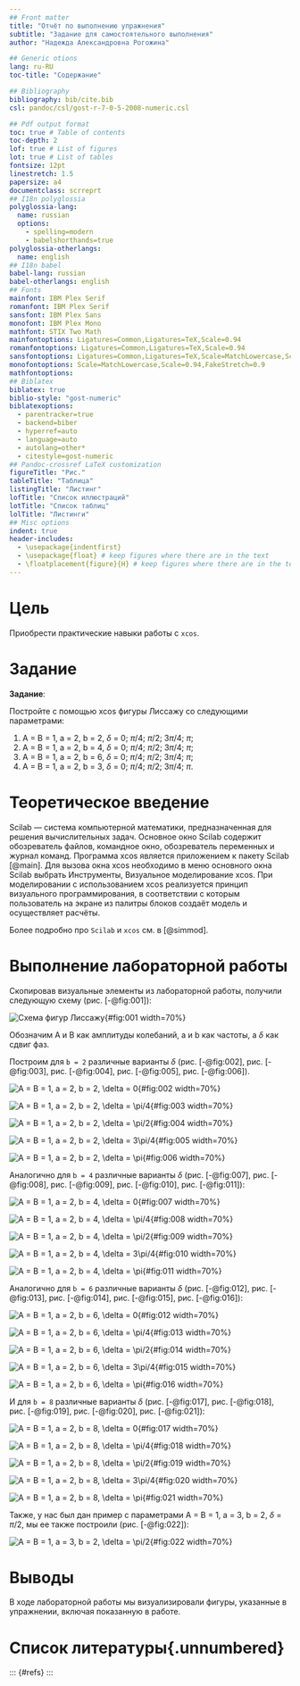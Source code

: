 ```yaml
---
## Front matter
title: "Отчёт по выполнению упражнения"
subtitle: "Задание для самостоятельного выполнения"
author: "Надежда Александровна Рогожина"

## Generic otions
lang: ru-RU
toc-title: "Содержание"

## Bibliography
bibliography: bib/cite.bib
csl: pandoc/csl/gost-r-7-0-5-2008-numeric.csl

## Pdf output format
toc: true # Table of contents
toc-depth: 2
lof: true # List of figures
lot: true # List of tables
fontsize: 12pt
linestretch: 1.5
papersize: a4
documentclass: scrreprt
## I18n polyglossia
polyglossia-lang:
  name: russian
  options:
	- spelling=modern
	- babelshorthands=true
polyglossia-otherlangs:
  name: english
## I18n babel
babel-lang: russian
babel-otherlangs: english
## Fonts
mainfont: IBM Plex Serif
romanfont: IBM Plex Serif
sansfont: IBM Plex Sans
monofont: IBM Plex Mono
mathfont: STIX Two Math
mainfontoptions: Ligatures=Common,Ligatures=TeX,Scale=0.94
romanfontoptions: Ligatures=Common,Ligatures=TeX,Scale=0.94
sansfontoptions: Ligatures=Common,Ligatures=TeX,Scale=MatchLowercase,Scale=0.94
monofontoptions: Scale=MatchLowercase,Scale=0.94,FakeStretch=0.9
mathfontoptions:
## Biblatex
biblatex: true
biblio-style: "gost-numeric"
biblatexoptions:
  - parentracker=true
  - backend=biber
  - hyperref=auto
  - language=auto
  - autolang=other*
  - citestyle=gost-numeric
## Pandoc-crossref LaTeX customization
figureTitle: "Рис."
tableTitle: "Таблица"
listingTitle: "Листинг"
lofTitle: "Список иллюстраций"
lotTitle: "Список таблиц"
lolTitle: "Листинги"
## Misc options
indent: true
header-includes:
  - \usepackage{indentfirst}
  - \usepackage{float} # keep figures where there are in the text
  - \floatplacement{figure}{H} # keep figures where there are in the text
---
```


# Цель

Приобрести практические навыки работы с `xcos`.

# Задание

**Задание**:

Постройте с помощью xcos фигуры Лиссажу со следующими параметрами:

1. A = B = 1, a = 2, b = 2, $\delta$ = 0; $\pi$/4; $\pi$/2; 3$\pi$/4; $\pi$;
2. A = B = 1, a = 2, b = 4, $\delta$ = 0; $\pi$/4; $\pi$/2; 3$\pi$/4; $\pi$;
3. A = B = 1, a = 2, b = 6, $\delta$ = 0; $\pi$/4; $\pi$/2; 3$\pi$/4; $\pi$;
4. A = B = 1, a = 2, b = 3, $\delta$ = 0; $\pi$/4; $\pi$/2; 3$\pi$/4; $\pi$.

# Теоретическое введение

Scilab — система компьютерной математики, предназначенная для решения вычислительных задач.
Основное окно Scilab содержит обозреватель файлов, командное окно, обозреватель переменных и журнал команд. Программа xcos является приложением к пакету Scilab [@main]. Для вызова окна xcos необходимо в меню основного окна Scilab выбрать Инструменты, Визуальное моделирование xcos. При моделировании с использованием xcos реализуется принцип визуального программирования, в соответствии с которым пользователь на экране из палитры блоков создаёт модель и осуществляет расчёты.

Более подробно про `Scilab` и `xcos` см. в [@simmod]. 

# Выполнение лабораторной работы

Скопировав визуальные элементы из лабораторной работы, получили следующую схему (рис. [-@fig:001]):

![Схема фигур Лиссажу](image/22.png){#fig:001 width=70%}

Обозначим А и В как амплитуды колебаний, a и b как частоты, а $\delta$ как сдвиг фаз.

Построим для `b = 2` различные варианты $\delta$ (рис. [-@fig:002], рис. [-@fig:003], рис. [-@fig:004], рис. [-@fig:005], рис. [-@fig:006]).

![A = B = 1, a = 2, b = 2, $\delta$ = 0](image/1.png){#fig:002 width=70%}

![A = B = 1, a = 2, b = 2, $\delta$ = $\pi$/4](image/2.png){#fig:003 width=70%}

![A = B = 1, a = 2, b = 2, $\delta$ = $\pi$/2](image/3.png){#fig:004 width=70%}

![A = B = 1, a = 2, b = 2, $\delta$ = 3$\pi$/4](image/4.png){#fig:005 width=70%}

![A = B = 1, a = 2, b = 2, $\delta$ = $\pi$](image/5.png){#fig:006 width=70%}

Аналогично для `b = 4` различные варианты $\delta$ (рис. [-@fig:007], рис. [-@fig:008], рис. [-@fig:009], рис. [-@fig:010], рис. [-@fig:011]):

![A = B = 1, a = 2, b = 4, $\delta$ = 0](image/6.png){#fig:007 width=70%}

![A = B = 1, a = 2, b = 4, $\delta$ = $\pi$/4](image/7.png){#fig:008 width=70%}

![A = B = 1, a = 2, b = 4, $\delta$ = $\pi$/2](image/8.png){#fig:009 width=70%}

![A = B = 1, a = 2, b = 4, $\delta$ = 3$\pi$/4](image/9.png){#fig:010 width=70%}

![A = B = 1, a = 2, b = 4, $\delta$ = $\pi$](image/10.png){#fig:011 width=70%}

Аналогично для `b = 6` различные варианты $\delta$ (рис. [-@fig:012], рис. [-@fig:013], рис. [-@fig:014], рис. [-@fig:015], рис. [-@fig:016]):

![A = B = 1, a = 2, b = 6, $\delta$ = 0](image/11.png){#fig:012 width=70%}

![A = B = 1, a = 2, b = 6, $\delta$ = $\pi$/4](image/12.png){#fig:013 width=70%}

![A = B = 1, a = 2, b = 6, $\delta$ = $\pi$/2](image/13.png){#fig:014 width=70%}

![A = B = 1, a = 2, b = 6, $\delta$ = 3$\pi$/4](image/14.png){#fig:015 width=70%}

![A = B = 1, a = 2, b = 6, $\delta$ = $\pi$](image/15.png){#fig:016 width=70%}

И для `b = 8` различные варианты $\delta$ (рис. [-@fig:017], рис. [-@fig:018], рис. [-@fig:019], рис. [-@fig:020], рис. [-@fig:021]):

![A = B = 1, a = 2, b = 8, $\delta$ = 0](image/16.png){#fig:017 width=70%}

![A = B = 1, a = 2, b = 8, $\delta$ = $\pi$/4](image/17.png){#fig:018 width=70%}

![A = B = 1, a = 2, b = 8, $\delta$ = $\pi$/2](image/18.png){#fig:019 width=70%}

![A = B = 1, a = 2, b = 8, $\delta$ = 3$\pi$/4](image/19.png){#fig:020 width=70%}

![A = B = 1, a = 2, b = 8, $\delta$ = $\pi$](image/20.png){#fig:021 width=70%}

Также, у нас был дан пример с параметрами A = B = 1, a = 3, b = 2, $\delta$ = $\pi$/2, мы ее также построили (рис. [-@fig:022]):

![A = B = 1, a = 3, b = 2, $\delta$ = $\pi$/2](image/21.png){#fig:022 width=70%}


# Выводы

В ходе лабораторной работы мы визуализировали фигуры, указанные в упражнении, включая показанную в работе.

# Список литературы{.unnumbered}

::: {#refs}
:::


